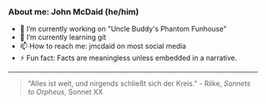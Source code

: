 ### About me: John McDaid (he/him)
- 🔭 I’m currently working on "Uncle Buddy's Phantom Funhouse"
- 🌱 I’m currently learning git
- 📫 How to reach me: jmcdaid on most social media
- ⚡ Fun fact: Facts are meaningless unless embedded in a narrative.
---
> "Alles ist weit, und nirgends schließt sich der Kreis." - Rilke, *Sonnets to Orpheus*, Sonnet XX
<!--
**jmcdaid/jmcdaid** is a ✨ _special_ ✨ repository because its `README.md` (this file) appears on your GitHub profile.

Here are some ideas to get you started:

- 🔭 I’m currently working on ...
- 🌱 I’m currently learning ...
- 👯 I’m looking to collaborate on ...
- 🤔 I’m looking for help with ...
- 💬 Ask me about ...
- 📫 How to reach me: ...
- 😄 Pronouns: ...
- ⚡ Fun fact: ...
-->
